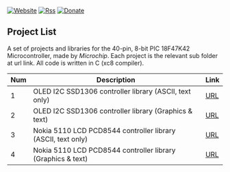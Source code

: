 [![Website](https://img.shields.io/badge/Website-Link-blue.svg)](https://gavinlyonsrepo.github.io/)  [![Rss](https://img.shields.io/badge/Subscribe-RSS-yellow.svg)](https://gavinlyonsrepo.github.io//feed.xml)  [![Donate](https://img.shields.io/badge/Donate-PayPal-green.svg)](https://www.paypal.com/paypalme/whitelight976)


Project List
-----------------------------------------
A set of projects and libraries  for the 40-pin, 8-bit PIC 18F47K42 Microcontroller,
made by *Microchip*.  Each project is the relevant sub folder at url link. All code is written in C (xc8 compiler).


| Num | Description  | Link |
| --- | --- | --- |
| 1 | OLED I2C SSD1306 controller library (ASCII, text only) | [URL](projects/OLED_LM35) |
| 2 | OLED I2C SSD1306 controller library (Graphics & text)  | [URL](projects/OLED_GRAPH) |
| 3 | Nokia 5110 LCD PCD8544 controller library (ASCII, text only)  | [URL](projects/nokiatext) |
| 4 | Nokia 5110 LCD PCD8544 controller library (Graphics & text)  | [URL](projects/nokiagraphics) |

